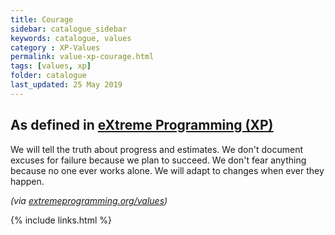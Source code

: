 ```yaml
---
title: Courage
sidebar: catalogue_sidebar
keywords: catalogue, values
category : XP-Values
permalink: value-xp-courage.html
tags: [values, xp]
folder: catalogue
last_updated: 25 May 2019
---
```


## As defined in [eXtreme Programming (XP)](xp-archetype)
We will tell the truth about progress and estimates. We don't document excuses for failure because we plan to succeed. We don't fear anything because no one ever works alone. We will adapt to changes when ever they happen.

*(via [extremeprogramming.org/values](http://www.extremeprogramming.org/values.html))*

{% include links.html %}
